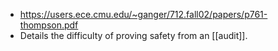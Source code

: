 - https://users.ece.cmu.edu/~ganger/712.fall02/papers/p761-thompson.pdf
- Details the difficulty of proving safety from an [[audit]].
